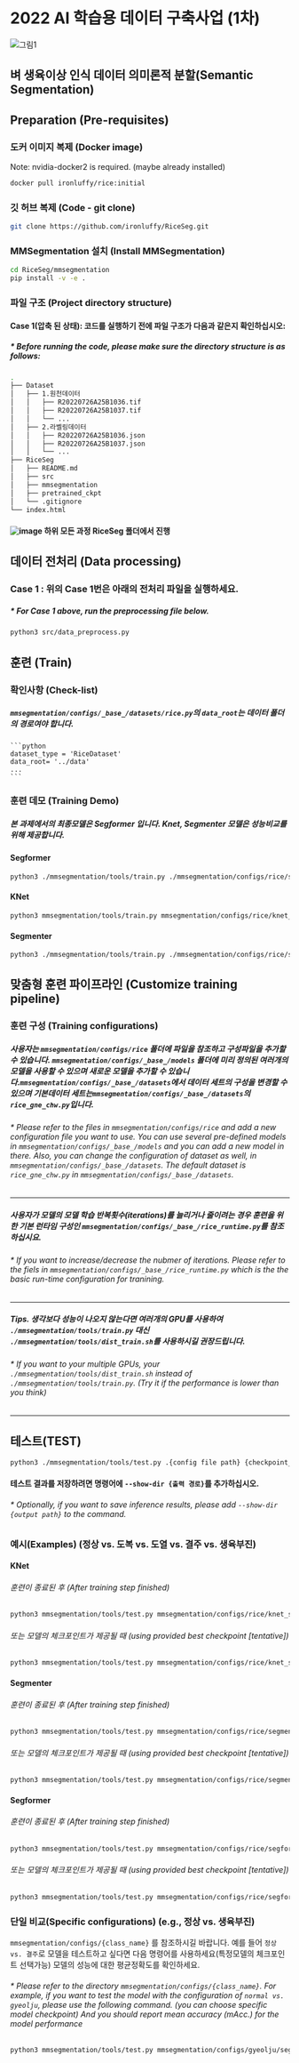 # 2022 AI 학습용 데이터 구축사업 (1차) 
![그림1](https://user-images.githubusercontent.com/85090866/209904316-59a3c914-b647-49be-a233-55c6840f126b.png)

## 벼 생육이상 인식 데이터 의미론적 분할(Semantic Segmentation)

## Preparation (Pre-requisites)

### 도커 이미지 복제 (Docker image)
Note: nvidia-docker2 is required. (maybe already installed)
```bash
docker pull ironluffy/rice:initial
```
### 깃 허브 복제 (Code - git clone)
```bash
git clone https://github.com/ironluffy/RiceSeg.git
```

### MMSegmentation 설치 (Install MMSegmentation)
```bash
cd RiceSeg/mmsegmentation
pip install -v -e .
```

### 파일 구조 (Project directory structure)

#### Case 1(압축 된 상태): 코드를 실행하기 전에 파일 구조가 다음과 같은지 확인하십시오:
##### * Before running the code, please make sure the directory structure is as follows:

```bash
.
├── Dataset
│   ├── 1.원천데이터
│   │   ├── R20220726A25B1036.tif
│   │   ├── R20220726A25B1037.tif
│   │   └── ...
│   ├── 2.라벨링데이터
│   │   ├── R20220726A25B1036.json
│   │   ├── R20220726A25B1037.json
│   │   └── ...
├── RiceSeg
│   ├── README.md
│   ├── src
│   ├── mmsegmentation
│   ├── pretrained_ckpt
│   └── .gitignore
└── index.html
```

#### ![image](https://user-images.githubusercontent.com/85090866/210024180-c1415002-19c9-4373-8e68-b2917a402372.png) 하위 모든 과정 RiceSeg 폴더에서 진행 
## 데이터 전처리 (Data processing)

### Case 1 : 위의 Case 1번은 아래의 전처리 파일을 실행하세요.
##### * For Case 1 above, run the preprocessing file below.
```bash
python3 src/data_preprocess.py
```

## 훈련 (Train)

### 확인사항 (Check-list)
  
##### `mmsegmentation/configs/_base_/datasets/rice.py`의 `data_root`는 데이터 폴더의 경로여야 합니다. 
    ```python
    dataset_type = 'RiceDataset'
    data_root= '../data'
    ...
    ```
    
### 훈련 데모 (Training Demo)
##### 본 과제에서의 최종모델은 Segformer 입니다. Knet, Segmenter 모델은 성능비교를 위해 제공합니다.

#### Segformer
```bash
python3 ./mmsegmentation/tools/train.py ./mmsegmentation/configs/rice/segformer_mit-b4_lovasz_gne_chw.py
```

#### KNet 
```bash
python3 mmsegmentation/tools/train.py mmsegmentation/configs/rice/knet_s3_upernet_swin-l_lovasz_gne_chw.py
```

#### Segmenter
```bash
python3 ./mmsegmentation/tools/train.py ./mmsegmentation/configs/rice/segmenter_vit-b_mask.py
```     


## 맞춤형 훈련 파이프라인 (Customize training pipeline)

### 훈련 구성 (Training configurations)

##### 사용자는 `mmsegmentation/configs/rice` 폴더에 파일을 참조하고 구성파일을 추가할 수 있습니다. `mmsegmentation/configs/_base_/models` 폴더에 미리 정의된 여러개의 모델을 사용할 수 있으며 새로운 모델을 추가할 수 있습니다.`mmsegmentation/configs/_base_/datasets`에서 데이터 세트의 구성을 변경할 수 있으며 기본데이터 세트는`mmsegmentation/configs/_base_/datasets`의 `rice_gne_chw.py`입니다.

###### * Please refer to the files in `mmsegmentation/configs/rice` and add a new configuration file you want to use. You can use several pre-defined models in `mmsegmentation/configs/_base_/models` and you can add a new model in there. Also, you can change the configuration of dataset as well, in `mmsegmentation/configs/_base_/datasets`. The default dataset is `rice_gne_chw.py` in `mmsegmentation/configs/_base_/datasets`.
* * *
##### 사용자가 모델의 모델 학습 반복횟수(iterations)를 늘리거나 줄이려는 경우 훈련을 위한 기본 런타임 구성인 `mmsegmentation/configs/_base_/rice_runtime.py`를 참조하십시요.
###### * If you want to increase/decrease the nubmer of iterations. Please refer to the fiels in `mmsegmentation/configs/_base_/rice_runtime.py` which is the the basic run-time configuration for tranining.
* * *
##### Tips. 생각보다 성능이 나오지 않는다면 여러개의 GPU를 사용하여 `./mmsegmentation/tools/train.py` 대신 `./mmsegmentation/tools/dist_train.sh`를 사용하시길 권장드립니다.
###### * If you want to your multiple GPUs, your `./mmsegmentation/tools/dist_train.sh` instead of `./mmsegmentation/tools/train.py`. (Try it if the performance is lower than you think)


---
## 테스트(TEST)
```bash
python3 ./mmsegmentation/tools/test.py .{config file path} {checkpoint_path} --eval mIoU 
```
#### 테스트 결과를 저장하려면 명령어에 `--show-dir {출력 경로}`를 추가하십시오.
###### * Optionally, if you want to save inference results, please add `--show-dir {output path}` to the command.


### 예시(Examples) (정상 vs. 도복 vs. 도열 vs. 결주 vs. 생육부진)
#### KNet
###### 훈련이 종료된 후 (After training step finished)
```bash
python3 mmsegmentation/tools/test.py mmsegmentation/configs/rice/knet_s3_upernet_swin-l_lovasz_gne_chw.py ./work_dirs/knet_s3_upernet_swin-l_lovasz_gne_chw/latest.pth --eval mIoU
```

###### 또는 모델의 체크포인트가 제공될 때 (using provided best checkpoint [tentative])
```bash
python3 mmsegmentation/tools/test.py mmsegmentation/configs/rice/knet_s3_upernet_swin-l_lovasz_gne_chw.py ./best_ckpt/knet.pth --eval mIoU
```

#### Segmenter
###### 훈련이 종료된 후 (After training step finished)
```bash
python3 mmsegmentation/tools/test.py mmsegmentation/configs/rice/segmenter_vit-b_lovasz_gne_chw.py ./work_dirs/segmenter_vit-b_mask/latest.pth --eval mIoU
```
###### 또는 모델의 체크포인트가 제공될 때 (using provided best checkpoint [tentative])
```bash
python3 mmsegmentation/tools/test.py mmsegmentation/configs/rice/segmenter_vit-b_lovasz_gne_chw.py ./best_ckpt/segmenter.pth --eval mIoU
```

#### Segformer
###### 훈련이 종료된 후 (After training step finished)
```bash
python3 mmsegmentation/tools/test.py mmsegmentation/configs/rice/segformer_mit-b4_lovasz_gne_chw.py ./work_dirs/segformer_mit-b4_lovasz_gne_chw/latest.pth --eval mIoU
```

###### 또는 모델의 체크포인트가 제공될 때 (using provided best checkpoint [tentative])
```bash
python3 mmsegmentation/tools/test.py mmsegmentation/configs/rice/segformer_mit-b4_lovasz_gne_chw.py ./best_ckpt/segformer.pth --eval mIoU
```

### 단일 비교(Specific configurations) (e.g., 정상 vs. 생육부진)
`mmsegmentation/configs/{class_name}` 를 참조하시길 바랍니다.
예를 들어 `정상 vs. 결주`로 모델을 테스트하고 싶다면 다음 명령어를 사용하세요(특정모델의 체크포인트 선택가능)
모델의 성능에 대한 평균정확도를 확인하세요.
###### * Please refer to the directory `mmsegmentation/configs/{class_name}`. For example, if you want to test the model with the configuration of `normal vs. gyeolju`, please use the following command. (you can choose specific model checkpoint) And you should report mean accuracy (mAcc.) for the model performance

```bash
python3 mmsegmentation/tools/test.py mmsegmentation/configs/gyeolju/segformer_mit-b4.py ./work_dirs/segformer_mit-b4_lovasz_gne_chw/latest.pth --eval mIoU
```
